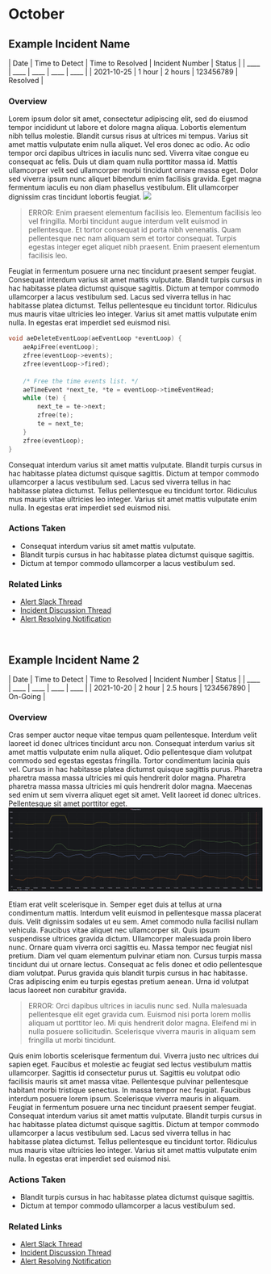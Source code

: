 # October

## Example Incident Name
| Date | Time to Detect | Time to Resolved | Incident Number | Status |
| ____ | ____ | ____ | ____ | ____ |
| 2021-10-25 | 1 hour | 2 hours | 123456789 | Resolved |

### Overview
Lorem ipsum dolor sit amet, consectetur adipiscing elit, sed do eiusmod tempor incididunt ut labore et dolore magna aliqua. Lobortis elementum nibh tellus molestie. Blandit cursus risus at ultrices mi tempus. Varius sit amet mattis vulputate enim nulla aliquet. Vel eros donec ac odio. Ac odio tempor orci dapibus ultrices in iaculis nunc sed. Viverra vitae congue eu consequat ac felis. Duis ut diam quam nulla porttitor massa id. Mattis ullamcorper velit sed ullamcorper morbi tincidunt ornare massa eget. Dolor sed viverra ipsum nunc aliquet bibendum enim facilisis gravida. Eget magna fermentum iaculis eu non diam phasellus vestibulum. Elit ullamcorper dignissim cras tincidunt lobortis feugiat.
<img src="static/img/october/25/example/grafana.gif" style="max-width: 100%" />


> ERROR: Enim praesent elementum facilisis leo. Elementum facilisis leo vel fringilla. Morbi tincidunt augue interdum velit euismod in pellentesque. Et tortor consequat id porta nibh venenatis. Quam pellentesque nec nam aliquam sem et tortor consequat. Turpis egestas integer eget aliquet nibh praesent. Enim praesent elementum facilisis leo.

Feugiat in fermentum posuere urna nec tincidunt praesent semper feugiat. Consequat interdum varius sit amet mattis vulputate. Blandit turpis cursus in hac habitasse platea dictumst quisque sagittis. Dictum at tempor commodo ullamcorper a lacus vestibulum sed. Lacus sed viverra tellus in hac habitasse platea dictumst. Tellus pellentesque eu tincidunt tortor. Ridiculus mus mauris vitae ultricies leo integer. Varius sit amet mattis vulputate enim nulla. In egestas erat imperdiet sed euismod nisi.

```c
void aeDeleteEventLoop(aeEventLoop *eventLoop) {
    aeApiFree(eventLoop);
    zfree(eventLoop->events);
    zfree(eventLoop->fired);

    /* Free the time events list. */
    aeTimeEvent *next_te, *te = eventLoop->timeEventHead;
    while (te) {
        next_te = te->next;
        zfree(te);
        te = next_te;
    }
    zfree(eventLoop);
}
```

Consequat interdum varius sit amet mattis vulputate. Blandit turpis cursus in hac habitasse platea dictumst quisque sagittis. Dictum at tempor commodo ullamcorper a lacus vestibulum sed. Lacus sed viverra tellus in hac habitasse platea dictumst. Tellus pellentesque eu tincidunt tortor. Ridiculus mus mauris vitae ultricies leo integer. Varius sit amet mattis vulputate enim nulla. In egestas erat imperdiet sed euismod nisi.

### Actions Taken
- Consequat interdum varius sit amet mattis vulputate.
- Blandit turpis cursus in hac habitasse platea dictumst quisque sagittis.
-  Dictum at tempor commodo ullamcorper a lacus vestibulum sed.

### Related Links
- [Alert Slack Thread]()
- [Incident Discussion Thread]()
- [Alert Resolving Notification]()

<br/>

## Example Incident Name 2
| Date | Time to Detect | Time to Resolved | Incident Number | Status |
| ____ | ____ | ____ | ____ | ____ |
| 2021-10-20 | 2 hour | 2.5 hours | 1234567890 | On-Going |

### Overview
Cras semper auctor neque vitae tempus quam pellentesque. Interdum velit laoreet id donec ultrices tincidunt arcu non. Consequat interdum varius sit amet mattis vulputate enim nulla aliquet. Odio pellentesque diam volutpat commodo sed egestas egestas fringilla. Tortor condimentum lacinia quis vel. Cursus in hac habitasse platea dictumst quisque sagittis purus. Pharetra pharetra massa massa ultricies mi quis hendrerit dolor magna. Pharetra pharetra massa massa ultricies mi quis hendrerit dolor magna. Maecenas sed enim ut sem viverra aliquet eget sit amet. Velit laoreet id donec ultrices. Pellentesque sit amet porttitor eget.
<img src="static/img/october/20/example/grafana.png" style="max-width: 100%" />

Etiam erat velit scelerisque in. Semper eget duis at tellus at urna condimentum mattis. Interdum velit euismod in pellentesque massa placerat duis. Velit dignissim sodales ut eu sem. Amet commodo nulla facilisi nullam vehicula. Faucibus vitae aliquet nec ullamcorper sit. Quis ipsum suspendisse ultrices gravida dictum. Ullamcorper malesuada proin libero nunc. Ornare quam viverra orci sagittis eu. Massa tempor nec feugiat nisl pretium. Diam vel quam elementum pulvinar etiam non. Cursus turpis massa tincidunt dui ut ornare lectus. Consequat ac felis donec et odio pellentesque diam volutpat. Purus gravida quis blandit turpis cursus in hac habitasse. Cras adipiscing enim eu turpis egestas pretium aenean. Urna id volutpat lacus laoreet non curabitur gravida.

> ERROR: Orci dapibus ultrices in iaculis nunc sed. Nulla malesuada pellentesque elit eget gravida cum. Euismod nisi porta lorem mollis aliquam ut porttitor leo. Mi quis hendrerit dolor magna. Eleifend mi in nulla posuere sollicitudin. Scelerisque viverra mauris in aliquam sem fringilla ut morbi tincidunt.

Quis enim lobortis scelerisque fermentum dui. Viverra justo nec ultrices dui sapien eget. Faucibus et molestie ac feugiat sed lectus vestibulum mattis ullamcorper. Sagittis id consectetur purus ut. Sagittis eu volutpat odio facilisis mauris sit amet massa vitae. Pellentesque pulvinar pellentesque habitant morbi tristique senectus. In massa tempor nec feugiat. Faucibus interdum posuere lorem ipsum. Scelerisque viverra mauris in aliquam. Feugiat in fermentum posuere urna nec tincidunt praesent semper feugiat. Consequat interdum varius sit amet mattis vulputate. Blandit turpis cursus in hac habitasse platea dictumst quisque sagittis. Dictum at tempor commodo ullamcorper a lacus vestibulum sed. Lacus sed viverra tellus in hac habitasse platea dictumst. Tellus pellentesque eu tincidunt tortor. Ridiculus mus mauris vitae ultricies leo integer. Varius sit amet mattis vulputate enim nulla. In egestas erat imperdiet sed euismod nisi.


### Actions Taken
- Blandit turpis cursus in hac habitasse platea dictumst quisque sagittis.
- Dictum at tempor commodo ullamcorper a lacus vestibulum sed.

### Related Links
- [Alert Slack Thread]()
- [Incident Discussion Thread]()
- [Alert Resolving Notification]()
